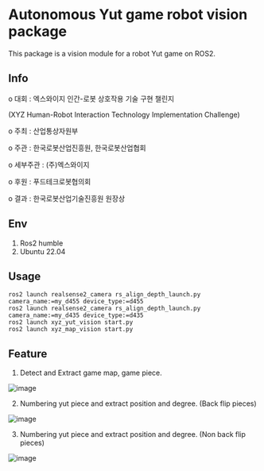 # Autonomous Yut game robot vision package
This package is a vision module for a robot Yut game on ROS2.

## Info
 o 대회 : 엑스와이지 인간-로봇 상호작용 기술 구현 챌린지 
         
 (XYZ Human-Robot Interaction Technology Implementation Challenge)
 
 o 주최 : 산업통상자원부
 
 o 주관 : 한국로봇산업진흥원, 한국로봇산업협회
 
 o 세부주관 : (주)엑스와이지
 
 o 후원 : 푸드테크로봇협의회
 
 o 결과 : 한국로봇산업기술진흥원 원장상

## Env

1. Ros2 humble
2. Ubuntu 22.04

## Usage

```
ros2 launch realsense2_camera rs_align_depth_launch.py camera_name:=my_d455 device_type:=d455
ros2 launch realsense2_camera rs_align_depth_launch.py camera_name:=my_d435 device_type:=d435
ros2 launch xyz_yut_vision start.py
ros2 launch xyz_map_vision start.py
```

## Feature
1. Detect and Extract game map, game piece.
   
![image](https://github.com/user-attachments/assets/7792feb2-df37-4a4e-95ed-13a4ef4285c3)

2. Numbering yut piece and extract position and degree. (Back flip pieces)
   
![image](https://github.com/user-attachments/assets/c85a1625-d5e6-49e2-ab60-e38377e14de8)

3. Numbering yut piece and extract position and degree. (Non back flip pieces)
   
![image](https://github.com/user-attachments/assets/9c90b4c8-1efd-4fff-ab05-0676596aa052)
